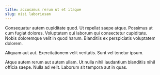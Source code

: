 ```yaml
---
title: accusamus rerum ut et itaque
slug: nisi laboriosam
---
```


Consequatur autem cupiditate quod. Ut repellat saepe atque. Possimus ut cum fugiat dolores. Voluptatem qui laborum qui consectetur cupiditate. Nobis doloremque velit in quod harum. Blanditiis ex perspiciatis voluptatem dolorem.

Aliquam aut aut. Exercitationem velit veritatis. Sunt vel tenetur ipsum.

Atque autem rerum aut autem ullam. Ut nulla nihil laudantium blanditiis nihil officia saepe. Nulla ad velit. Laborum sit tempora aut in quas.
